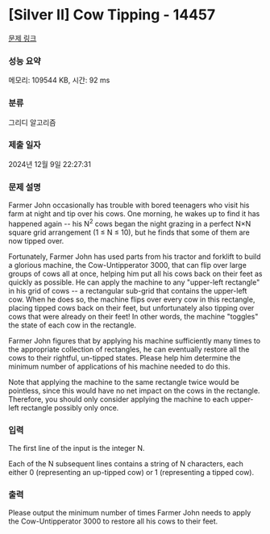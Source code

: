 # [Silver II] Cow Tipping - 14457 

[문제 링크](https://www.acmicpc.net/problem/14457) 

### 성능 요약

메모리: 109544 KB, 시간: 92 ms

### 분류

그리디 알고리즘

### 제출 일자

2024년 12월 9일 22:27:31

### 문제 설명

<p>Farmer John occasionally has trouble with bored teenagers who visit his farm at night and tip over his cows. One morning, he wakes up to find it has happened again -- his N<sup>2</sup> cows began the night grazing in a perfect N×N square grid arrangement (1 ≤ N ≤ 10), but he finds that some of them are now tipped over.</p>

<p>Fortunately, Farmer John has used parts from his tractor and forklift to build a glorious machine, the Cow-Untipperator 3000, that can flip over large groups of cows all at once, helping him put all his cows back on their feet as quickly as possible. He can apply the machine to any "upper-left rectangle" in his grid of cows -- a rectangular sub-grid that contains the upper-left cow. When he does so, the machine flips over every cow in this rectangle, placing tipped cows back on their feet, but unfortunately also tipping over cows that were already on their feet! In other words, the machine "toggles" the state of each cow in the rectangle.</p>

<p>Farmer John figures that by applying his machine sufficiently many times to the appropriate collection of rectangles, he can eventually restore all the cows to their rightful, un-tipped states. Please help him determine the minimum number of applications of his machine needed to do this.</p>

<p>Note that applying the machine to the same rectangle twice would be pointless, since this would have no net impact on the cows in the rectangle. Therefore, you should only consider applying the machine to each upper-left rectangle possibly only once.</p>

### 입력 

 <p>The first line of the input is the integer N.</p>

<p>Each of the N subsequent lines contains a string of N characters, each either 0 (representing an up-tipped cow) or 1 (representing a tipped cow).</p>

### 출력 

 <p>Please output the minimum number of times Farmer John needs to apply the Cow-Untipperator 3000 to restore all his cows to their feet.</p>

